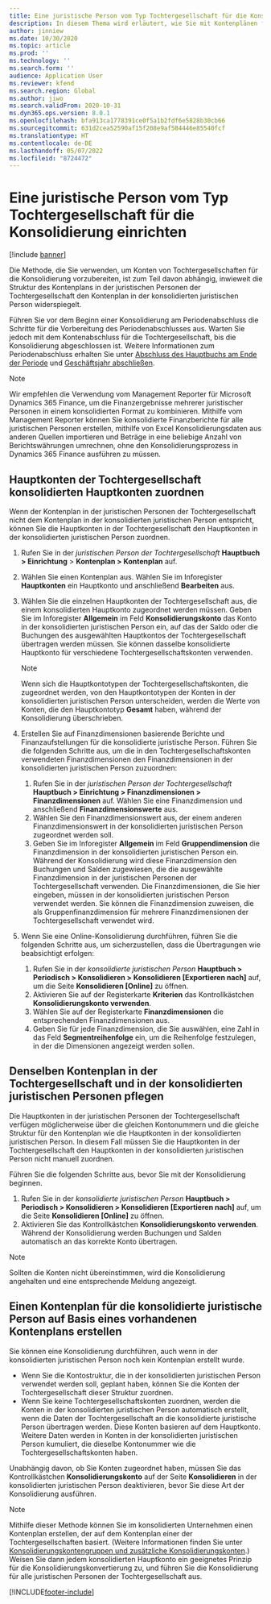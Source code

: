 ```yaml
---
title: Eine juristische Person vom Typ Tochtergesellschaft für die Konsolidierung einrichten
description: In diesem Thema wird erläutert, wie Sie mit Kontenplänen für Konsolidierungsunternehmen arbeiten.
author: jinniew
ms.date: 10/30/2020
ms.topic: article
ms.prod: ''
ms.technology: ''
ms.search.form: ''
audience: Application User
ms.reviewer: kfend
ms.search.region: Global
ms.author: jiwo
ms.search.validFrom: 2020-10-31
ms.dyn365.ops.version: 8.0.1
ms.openlocfilehash: bfa913ca1778391ce0f5a1b2fdf6e5828b30cb66
ms.sourcegitcommit: 631d2cea52590af15f208e9af584446e85540fcf
ms.translationtype: HT
ms.contentlocale: de-DE
ms.lasthandoff: 05/07/2022
ms.locfileid: "8724472"
---
```

# <a name="set-up-a-subsidiary-legal-entity-for-consolidation"></a>Eine juristische Person vom Typ Tochtergesellschaft für die Konsolidierung einrichten

[!include [banner](../includes/banner.md)]

Die Methode, die Sie verwenden, um Konten von Tochtergesellschaften für die Konsolidierung vorzubereiten, ist zum Teil davon abhängig, inwieweit die Struktur des Kontenplans in der juristischen Personen der Tochtergesellschaft den Kontenplan in der konsolidierten juristischen Person widerspiegelt.

Führen Sie vor dem Beginn einer Konsolidierung am Periodenabschluss die Schritte für die Vorbereitung des Periodenabschlusses aus. Warten Sie jedoch mit dem Kontenabschluss für die Tochtergesellschaft, bis die Konsolidierung abgeschlossen ist. Weitere Informationen zum Periodenabschluss erhalten Sie unter [Abschluss des Hauptbuchs am Ende der Periode](close-general-ledger-at-period-end.md) und [Geschäftsjahr abschließen](tasks/close-fiscal-year.md).

> [!NOTE]
>  Wir empfehlen die Verwendung vom Management Reporter für Microsoft Dynamics 365 Finance, um die Finanzergebnisse mehrerer juristischer Personen in einem konsolidierten Format zu kombinieren. Mithilfe vom Management Reporter können Sie konsolidierte Finanzberichte für alle juristischen Personen erstellen, mithilfe von Excel Konsolidierungsdaten aus anderen Quellen importieren und Beträge in eine beliebige Anzahl von Berichtswährungen umrechnen, ohne den Konsolidierungsprozess in Dynamics 365 Finance ausführen zu müssen.

## <a name="map-subsidiary-main-accounts-to-consolidated-main-accounts"></a>Hauptkonten der Tochtergesellschaft konsolidierten Hauptkonten zuordnen

Wenn der Kontenplan in der juristischen Personen der Tochtergesellschaft nicht dem Kontenplan in der konsolidierten juristischen Person entspricht, können Sie die Hauptkonten in der Tochtergesellschaft den Hauptkonten in der konsolidierten juristischen Person zuordnen.

1. Rufen Sie in der *juristischen Person der Tochtergesellschaft* **Hauptbuch \> Einrichtung** \> **Kontenplan \> Kontenplan** auf.
2. Wählen Sie einen Kontenplan aus. Wählen Sie im Inforegister **Hauptkonten** ein Hauptkonto und anschließend **Bearbeiten** aus.
3. Wählen Sie die einzelnen Hauptkonten der Tochtergesellschaft aus, die einem konsolidierten Hauptkonto zugeordnet werden müssen. Geben Sie im Inforegister **Allgemein** im Feld **Konsolidierungskonto** das Konto in der konsolidierten juristischen Person ein, auf das der Saldo oder die Buchungen des ausgewählten Hauptkontos der Tochtergesellschaft übertragen werden müssen. Sie können dasselbe konsolidierte Hauptkonto für verschiedene Tochtergesellschaftskonten verwenden.

    > [!NOTE]
    > Wenn sich die Hauptkontotypen der Tochtergesellschaftskonten, die zugeordnet werden, von den Hauptkontotypen der Konten in der konsolidierten juristischen Person unterscheiden, werden die Werte von Konten, die den Hauptkontotyp **Gesamt** haben, während der Konsolidierung überschrieben.

4. Erstellen Sie auf Finanzdimensionen basierende Berichte und Finanzaufstellungen für die konsolidierte juristische Person. Führen Sie die folgenden Schritte aus, um die in den Tochtergesellschaftskonten verwendeten Finanzdimensionen den Finanzdimensionen in der konsolidierten juristischen Person zuzuordnen:

    1. Rufen Sie in der *juristischen Person der Tochtergesellschaft* **Hauptbuch \> Einrichtung \> Finanzdimensionen \> Finanzdimensionen** auf. Wählen Sie eine Finanzdimension und anschließend **Finanzdimensionswerte** aus.
    2. Wählen Sie den Finanzdimensionswert aus, der einem anderen Finanzdimensionswert in der konsolidierten juristischen Person zugeordnet werden soll.
    3. Geben Sie im Inforegister **Allgemein** im Feld **Gruppendimension** die Finanzdimension in der konsolidierten juristischen Person ein. Während der Konsolidierung wird diese Finanzdimension den Buchungen und Salden zugewiesen, die die ausgewählte Finanzdimension in der juristischen Personen der Tochtergesellschaft verwenden. Die Finanzdimensionen, die Sie hier eingeben, müssen in der konsolidierten juristischen Person verwendet werden. Sie können die Finanzdimension zuweisen, die als Gruppenfinanzdimension für mehrere Finanzdimensionen der Tochtergesellschaft verwendet wird.

5. Wenn Sie eine Online-Konsolidierung durchführen, führen Sie die folgenden Schritte aus, um sicherzustellen, dass die Übertragungen wie beabsichtigt erfolgen:

    1. Rufen Sie in der *konsolidierte juristischen Person* **Hauptbuch \> Periodisch \> Konsolidieren \> Konsolidieren \[Exportieren nach\]** auf, um die Seite **Konsolidieren \[Online\]** zu öffnen.
    2. Aktivieren Sie auf der Registerkarte **Kriterien** das Kontrollkästchen **Konsolidierungskonto verwenden**.
    3. Wählen Sie auf der Registerkarte **Finanzdimensionen** die entsprechenden Finanzdimensionen aus.
    4. Geben Sie für jede Finanzdimension, die Sie auswählen, eine Zahl in das Feld **Segmentreihenfolge** ein, um die Reihenfolge festzulegen, in der die Dimensionen angezeigt werden sollen.

## <a name="maintain-the-same-chart-of-accounts-in-the-subsidiary-and-consolidated-legal-entities"></a>Denselben Kontenplan in der Tochtergesellschaft und in der konsolidierten juristischen Personen pflegen

Die Hauptkonten in der juristischen Personen der Tochtergesellschaft verfügen möglicherweise über die gleichen Kontonummern und die gleiche Struktur für den Kontenplan wie die Hauptkonten in der konsolidierten juristischen Person. In diesem Fall müssen Sie die Hauptkonten in der Tochtergesellschaft den Hauptkonten in der konsolidierten juristischen Person nicht manuell zuordnen.

Führen Sie die folgenden Schritte aus, bevor Sie mit der Konsolidierung beginnen.

1. Rufen Sie in der *konsolidierte juristischen Person* **Hauptbuch \> Periodisch \> Konsolidieren \> Konsolidieren \[Exportieren nach\]** auf, um die Seite **Konsolidieren \[Online\]** zu öffnen.
2. Aktivieren Sie das Kontrollkästchen **Konsolidierungskonto verwenden**. Während der Konsolidierung werden Buchungen und Salden automatisch an das korrekte Konto übertragen.

> [!NOTE]
> Sollten die Konten nicht übereinstimmen, wird die Konsolidierung angehalten und eine entsprechende Meldung angezeigt.

## <a name="create-a-chart-of-accounts-for-the-consolidated-legal-entity-based-on-an-existing-chart-of-accounts"></a>Einen Kontenplan für die konsolidierte juristische Person auf Basis eines vorhandenen Kontenplans erstellen

Sie können eine Konsolidierung durchführen, auch wenn in der konsolidierten juristischen Person noch kein Kontenplan erstellt wurde.

- Wenn Sie die Kontostruktur, die in der konsolidierten juristischen Person verwendet werden soll, geplant haben, können Sie die Konten der Tochtergesellschaft dieser Struktur zuordnen.
- Wenn Sie keine Tochtergesellschaftskonten zuordnen, werden die Konten in der konsolidierten juristischen Person automatisch erstellt, wenn die Daten der Tochtergesellschaft an die konsolidierte juristische Person übertragen werden. Diese Konten basieren auf dem Hauptkonto. Weitere Daten werden in Konten in der konsolidierten juristischen Person kumuliert, die dieselbe Kontonummer wie die Tochtergesellschaftskonten haben.

Unabhängig davon, ob Sie Konten zugeordnet haben, müssen Sie das Kontrollkästchen **Konsolidierungskonto** auf der Seite **Konsolidieren** in der konsolidierten juristischen Person deaktivieren, bevor Sie diese Art der Konsolidierung ausführen.

> [!NOTE]
> Mithilfe dieser Methode können Sie im konsolidierten Unternehmen einen Kontenplan erstellen, der auf dem Kontenplan einer der Tochtergesellschaften basiert. (Weitere Informationen finden Sie unter [Konsolidierungskontengruppen und zusätzliche Konsolidierungskonten](../budgeting/consolidation-account-groups-consolidation-accounts.md).) Weisen Sie dann jedem konsolidierten Hauptkonto ein geeignetes Prinzip für die Konsolidierungskonvertierung zu, und führen Sie die Konsolidierung für alle juristischen Personen der Tochtergesellschaft aus.


[!INCLUDE[footer-include](../../includes/footer-banner.md)]
